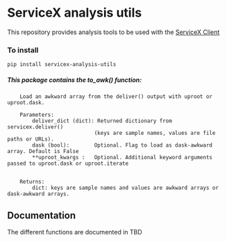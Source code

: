 # ServiceX analysis utils
This repository provides analysis tools to be used with the [ServiceX Client](https://github.com/ssl-hep/ServiceX_frontend/tree/master)

### To install 
```
pip install servicex-analysis-utils
```

##### This package contains the to_awk() function:
```
    Load an awkward array from the deliver() output with uproot or uproot.dask.

    Parameters:
        deliver_dict (dict): Returned dictionary from servicex.deliver()
                            (keys are sample names, values are file paths or URLs).
        dask (bool):        Optional. Flag to load as dask-awkward array. Default is False
        **uproot_kwargs :   Optional. Additional keyword arguments passed to uproot.dask or uproot.iterate

    
    Returns:
        dict: keys are sample names and values are awkward arrays or dask-awkward arrays.
```

## Documentation
The different functions are documented in TBD 
